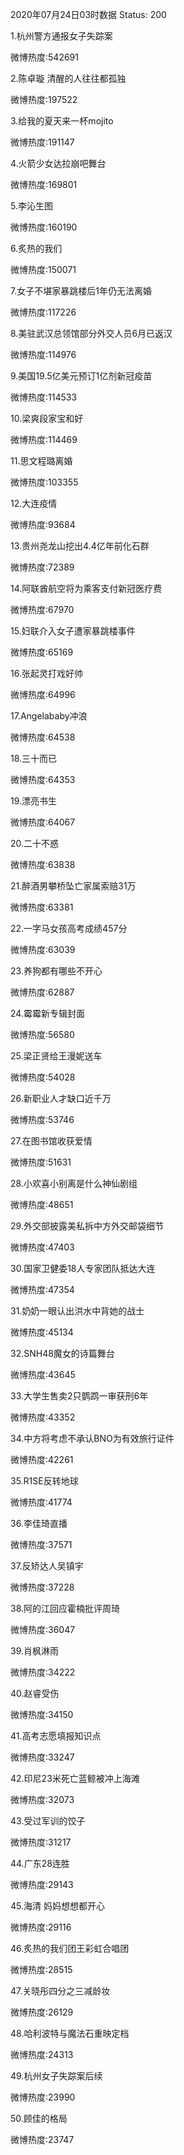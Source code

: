 2020年07月24日03时数据
Status: 200

1.杭州警方通报女子失踪案

微博热度:542691

2.陈卓璇 清醒的人往往都孤独

微博热度:197522

3.给我的夏天来一杯mojito

微博热度:191147

4.火箭少女达拉崩吧舞台

微博热度:169801

5.李沁生图

微博热度:160190

6.炙热的我们

微博热度:150071

7.女子不堪家暴跳楼后1年仍无法离婚

微博热度:117226

8.美驻武汉总领馆部分外交人员6月已返汉

微博热度:114976

9.美国19.5亿美元预订1亿剂新冠疫苗

微博热度:114533

10.梁爽段家宝和好

微博热度:114469

11.思文程璐离婚

微博热度:103355

12.大连疫情

微博热度:93684

13.贵州尧龙山挖出4.4亿年前化石群

微博热度:72389

14.阿联酋航空将为乘客支付新冠医疗费

微博热度:67970

15.妇联介入女子遭家暴跳楼事件

微博热度:65169

16.张起灵打戏好帅

微博热度:64996

17.Angelababy冲浪

微博热度:64538

18.三十而已

微博热度:64353

19.漂亮书生

微博热度:64067

20.二十不惑

微博热度:63838

21.醉酒男攀桥坠亡家属索赔31万

微博热度:63381

22.一字马女孩高考成绩457分

微博热度:63039

23.养狗都有哪些不开心

微博热度:62887

24.霉霉新专辑封面

微博热度:56580

25.梁正贤给王漫妮送车

微博热度:54028

26.新职业人才缺口近千万

微博热度:53746

27.在图书馆收获爱情

微博热度:51631

28.小欢喜小别离是什么神仙剧组

微博热度:48651

29.外交部披露美私拆中方外交邮袋细节

微博热度:47403

30.国家卫健委18人专家团队抵达大连

微博热度:47354

31.奶奶一眼认出洪水中背她的战士

微博热度:45134

32.SNH48魔女的诗篇舞台

微博热度:43645

33.大学生售卖2只鹦鹉一审获刑6年

微博热度:43352

34.中方将考虑不承认BNO为有效旅行证件

微博热度:42261

35.R1SE反转地球

微博热度:41774

36.李佳琦直播

微博热度:37571

37.反矫达人吴镇宇

微博热度:37228

38.阿的江回应霍楠批评周琦

微博热度:36047

39.肖枫淋雨

微博热度:34222

40.赵睿受伤

微博热度:34150

41.高考志愿填报知识点

微博热度:33247

42.印尼23米死亡蓝鲸被冲上海滩

微博热度:32073

43.受过军训的饺子

微博热度:31217

44.广东28连胜

微博热度:29143

45.海清 妈妈想想都开心

微博热度:29116

46.炙热的我们团王彩虹合唱团

微博热度:28515

47.关晓彤四分之三减龄妆

微博热度:26129

48.哈利波特与魔法石重映定档

微博热度:24313

49.杭州女子失踪案后续

微博热度:23990

50.顾佳的格局

微博热度:23747

